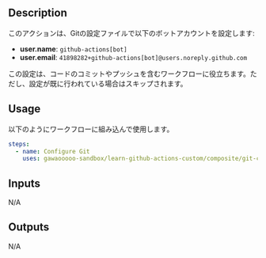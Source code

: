 

<!-- actdocs start -->

## Description

このアクションは、Gitの設定ファイルで以下のボットアカウントを設定します:

- **user.name**: `github-actions[bot]`
- **user.email**: `41898282+github-actions[bot]@users.noreply.github.com`

この設定は、コードのコミットやプッシュを含むワークフローに役立ちます。ただし、設定が既に行われている場合はスキップされます。

## Usage
以下のようにワークフローに組み込んで使用します。

```yaml
steps:
  - name: Configure Git
    uses: gawaooooo-sandbox/learn-github-actions-custom/composite/git-config@v0 # This is the version of the action
```

## Inputs

N/A

## Outputs

N/A

<!-- actdocs end -->


